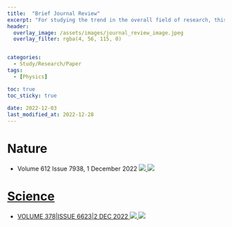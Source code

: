 ```yaml
---
title:  "Brief Journal Review"
excerpt: "For studying the trend in the overall field of research, this is the personal review after briefly studying the journal serires: Nature & Science"
header:
  overlay_image: /assets/images/journal_review_image.jpeg
  overlay_filter: rgba(4, 56, 115, 0)


categories:
  - Study/Research/Paper
tags:
  - [Physics]

toc: true
toc_sticky: true
 
date: 2022-12-03
last_modified_at: 2022-12-28
---
```


# Nature
- Volume 612 Issue 7938, 1 December 2022 <a href="https://www.science.org/toc/science/378/6623"> <img src="https://img.shields.io/badge/Nature-Link-lightgrey"> <img src="https://img.shields.io/badge/-In%20Progress-yellow"/>


# Science
- VOLUME 378\|ISSUE 6623\|2 DEC 2022 <a href="https://www.science.org/toc/science/378/6623"> <img src="https://img.shields.io/badge/Science-Link-lightgrey"> <img src="https://img.shields.io/badge/-In%20Progress-yellow"/>
